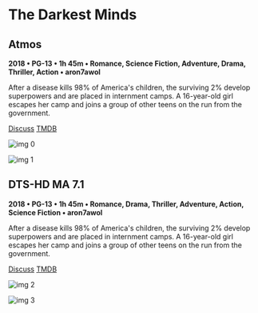 # The Darkest Minds

## Atmos

**2018 • PG-13 • 1h 45m • Romance, Science Fiction, Adventure, Drama, Thriller, Action • aron7awol**

After a disease kills 98% of America's children, the surviving 2% develop superpowers and are placed in internment camps. A 16-year-old girl escapes her camp and joins a group of other teens on the run from the government.

[Discuss](https://www.avsforum.com/threads/bass-eq-for-filtered-movies.2995212/post-57018676)  [TMDB](445651)

![img 0](https://i.imgur.com/XGt9WFv.jpg)

![img 1](https://i.imgur.com/Fn5Lu1d.jpg)

## DTS-HD MA 7.1

**2018 • PG-13 • 1h 45m • Romance, Drama, Thriller, Adventure, Action, Science Fiction • aron7awol**

After a disease kills 98% of America's children, the surviving 2% develop superpowers and are placed in internment camps. A 16-year-old girl escapes her camp and joins a group of other teens on the run from the government.

[Discuss](https://www.avsforum.com/threads/bass-eq-for-filtered-movies.2995212/post-57018676)  [TMDB](445651)

![img 2](https://i.imgur.com/IWlr3ZO.jpg)

![img 3](https://i.imgur.com/YZzstye.jpg)

